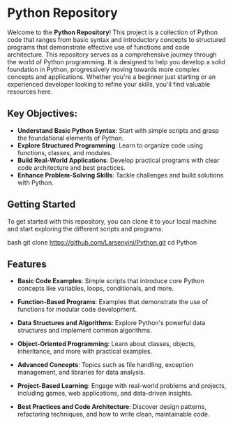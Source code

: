 # Python Repository

Welcome to the **Python Repository**! This project is a collection of Python code that ranges from basic syntax and introductory concepts to structured programs that demonstrate effective use of functions and code architecture. This repository serves as a comprehensive journey through the world of Python programming. It is designed to help you develop a solid foundation in Python, progressively moving towards more complex concepts and applications. Whether you're a beginner just starting or an experienced developer looking to refine your skills, you'll find valuable resources here.

## Key Objectives:

- **Understand Basic Python Syntax**: Start with simple scripts and grasp the foundational elements of Python.
- **Explore Structured Programming**: Learn to organize code using functions, classes, and modules.
- **Build Real-World Applications**: Develop practical programs with clear code architecture and best practices.
- **Enhance Problem-Solving Skills**: Tackle challenges and build solutions with Python.

## Getting Started

To get started with this repository, you can clone it to your local machine and start exploring the different scripts and programs:

bash
git clone https://github.com/Larsenvini/Python.git
cd Python

## Features

- **Basic Code Examples**: Simple scripts that introduce core Python concepts like variables, loops, conditionals, and more.

- **Function-Based Programs**: Examples that demonstrate the use of functions for modular code development.

- **Data Structures and Algorithms**: Explore Python's powerful data structures and implement common algorithms.

- **Object-Oriented Programming**: Learn about classes, objects, inheritance, and more with practical examples.

- **Advanced Concepts**: Topics such as file handling, exception management, and libraries for data analysis.

- **Project-Based Learning**: Engage with real-world problems and projects, including games, web applications, and data-driven insights.

- **Best Practices and Code Architecture**: Discover design patterns, refactoring techniques, and how to write clean, maintainable code.
